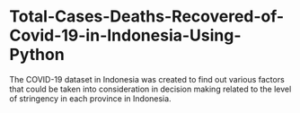 # Total-Cases-Deaths-Recovered-of-Covid-19-in-Indonesia-Using-Python
The COVID-19 dataset in Indonesia was created to find out various factors that could be taken into consideration in decision making related to the level of stringency in each province in Indonesia.
